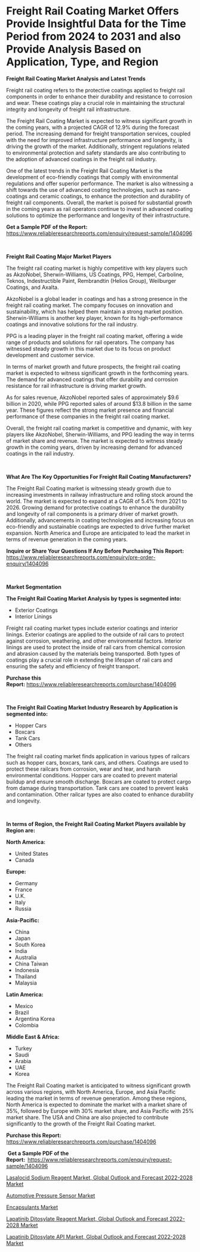 <p><h1>Freight Rail Coating Market Offers Provide Insightful Data for the Time Period from 2024 to 2031 and also Provide Analysis Based on Application, Type, and Region</h1></p><p><strong>Freight Rail Coating Market Analysis and Latest Trends</strong></p>
<p><p>Freight rail coating refers to the protective coatings applied to freight rail components in order to enhance their durability and resistance to corrosion and wear. These coatings play a crucial role in maintaining the structural integrity and longevity of freight rail infrastructure.</p><p>The Freight Rail Coating Market is expected to witness significant growth in the coming years, with a projected CAGR of 12.9% during the forecast period. The increasing demand for freight transportation services, coupled with the need for improved infrastructure performance and longevity, is driving the growth of the market. Additionally, stringent regulations related to environmental protection and safety standards are also contributing to the adoption of advanced coatings in the freight rail industry.</p><p>One of the latest trends in the Freight Rail Coating Market is the development of eco-friendly coatings that comply with environmental regulations and offer superior performance. The market is also witnessing a shift towards the use of advanced coating technologies, such as nano-coatings and ceramic coatings, to enhance the protection and durability of freight rail components. Overall, the market is poised for substantial growth in the coming years as rail operators continue to invest in advanced coating solutions to optimize the performance and longevity of their infrastructure.</p></p>
<p><strong>Get a Sample PDF of the Report:&nbsp;</strong> <a href="https://www.reliableresearchreports.com/enquiry/request-sample/1404096">https://www.reliableresearchreports.com/enquiry/request-sample/1404096</a></p>
<p>&nbsp;</p>
<p><strong>Freight Rail Coating Major Market Players</strong></p>
<p><p>The freight rail coating market is highly competitive with key players such as AkzoNobel, Sherwin-Williams, US Coatings, PPG, Hempel, Carboline, Teknos, Indestructible Paint, Rembrandtin (Helios Group), Weilburger Coatings, and Axalta.</p><p>AkzoNobel is a global leader in coatings and has a strong presence in the freight rail coating market. The company focuses on innovation and sustainability, which has helped them maintain a strong market position. Sherwin-Williams is another key player, known for its high-performance coatings and innovative solutions for the rail industry.</p><p>PPG is a leading player in the freight rail coating market, offering a wide range of products and solutions for rail operators. The company has witnessed steady growth in this market due to its focus on product development and customer service.</p><p>In terms of market growth and future prospects, the freight rail coating market is expected to witness significant growth in the forthcoming years. The demand for advanced coatings that offer durability and corrosion resistance for rail infrastructure is driving market growth.</p><p>As for sales revenue, AkzoNobel reported sales of approximately $9.6 billion in 2020, while PPG reported sales of around $13.8 billion in the same year. These figures reflect the strong market presence and financial performance of these companies in the freight rail coating market.</p><p>Overall, the freight rail coating market is competitive and dynamic, with key players like AkzoNobel, Sherwin-Williams, and PPG leading the way in terms of market share and revenue. The market is expected to witness steady growth in the coming years, driven by increasing demand for advanced coatings in the rail industry.</p></p>
<p>&nbsp;</p>
<p><strong>What Are The Key Opportunities For Freight Rail Coating Manufacturers?</strong></p>
<p><p>The Freight Rail Coating market is witnessing steady growth due to increasing investments in railway infrastructure and rolling stock around the world. The market is expected to expand at a CAGR of 5.4% from 2021 to 2026. Growing demand for protective coatings to enhance the durability and longevity of rail components is a primary driver of market growth. Additionally, advancements in coating technologies and increasing focus on eco-friendly and sustainable coatings are expected to drive further market expansion. North America and Europe are anticipated to lead the market in terms of revenue generation in the coming years.</p></p>
<p><strong>Inquire or Share Your Questions If Any Before Purchasing This Report:</strong> <a href="https://www.reliableresearchreports.com/enquiry/pre-order-enquiry/1404096">https://www.reliableresearchreports.com/enquiry/pre-order-enquiry/1404096</a></p>
<p>&nbsp;</p>
<p><strong>Market Segmentation</strong></p>
<p><strong>The Freight Rail Coating Market Analysis by types is segmented into:</strong></p>
<p><ul><li>Exterior Coatings</li><li>Interior Linings</li></ul></p>
<p><p>Freight rail coating market types include exterior coatings and interior linings. Exterior coatings are applied to the outside of rail cars to protect against corrosion, weathering, and other environmental factors. Interior linings are used to protect the inside of rail cars from chemical corrosion and abrasion caused by the materials being transported. Both types of coatings play a crucial role in extending the lifespan of rail cars and ensuring the safety and efficiency of freight transport.</p></p>
<p><strong>Purchase this Report:&nbsp;</strong><a href="https://www.reliableresearchreports.com/purchase/1404096">https://www.reliableresearchreports.com/purchase/1404096</a></p>
<p>&nbsp;</p>
<p><strong>The Freight Rail Coating Market Industry Research by Application is segmented into:</strong></p>
<p><ul><li>Hopper Cars</li><li>Boxcars</li><li>Tank Cars</li><li>Others</li></ul></p>
<p><p>The freight rail coating market finds application in various types of railcars such as hopper cars, boxcars, tank cars, and others. Coatings are used to protect these railcars from corrosion, wear and tear, and harsh environmental conditions. Hopper cars are coated to prevent material buildup and ensure smooth discharge. Boxcars are coated to protect cargo from damage during transportation. Tank cars are coated to prevent leaks and contamination. Other railcar types are also coated to enhance durability and longevity.</p></p>
<p>&nbsp;</p>
<p><strong>In terms of Region, the Freight Rail Coating Market Players available by Region are:</strong></p>
<p>
    <p> <strong> North America: </strong>
        <ul>
            <li>United States</li>
            <li>Canada</li>
        </ul>
        </p> 
    <p> <strong> Europe: </strong>
        <ul>
            <li>Germany</li>
            <li>France</li>
            <li>U.K.</li>
            <li>Italy</li>
            <li>Russia</li>
        </ul>
        </p> 
    <p> <strong> Asia-Pacific: </strong>
        <ul>
            <li>China</li>
            <li>Japan</li>
            <li>South Korea</li>
            <li>India</li>
            <li>Australia</li>
            <li>China Taiwan</li>
            <li>Indonesia</li>
            <li>Thailand</li>
            <li>Malaysia</li>
        </ul>
        </p> 
    <p> <strong> Latin America: </strong>
        <ul>
            <li>Mexico</li>
            <li>Brazil</li>
            <li>Argentina Korea</li>
            <li>Colombia</li>
        </ul>
        </p> 
    <p> <strong> Middle East & Africa: </strong>
        <ul>
            <li>Turkey</li>
            <li>Saudi</li>
            <li>Arabia</li>
            <li>UAE</li>
            <li>Korea</li>
        </ul>
    </p>
    </p>
<p><p>The Freight Rail Coating market is anticipated to witness significant growth across various regions, with North America, Europe, and Asia Pacific leading the market in terms of revenue generation. Among these regions, North America is expected to dominate the market with a market share of 35%, followed by Europe with 30% market share, and Asia Pacific with 25% market share. The USA and China are also projected to contribute significantly to the growth of the Freight Rail Coating market.</p></p>
<p><strong>Purchase this Report: </strong><a href="https://www.reliableresearchreports.com/purchase/1404096">https://www.reliableresearchreports.com/purchase/1404096</a></p>
<p>&nbsp;<strong>Get a Sample PDF of the Report:&nbsp;&nbsp;</strong><a href="https://www.reliableresearchreports.com/enquiry/request-sample/1404096">https://www.reliableresearchreports.com/enquiry/request-sample/1404096</a></p>
<p><strong></strong></p>
<p><p><a href="https://military-diascia-e68.notion.site/Lasalocid-Sodium-Reagent-Market-Global-Outlook-and-Forecast-2022-2028-Market-Offer-Valuable-Insight-d00efa5bb12b409b9c5f94a9852cf7d7">Lasalocid Sodium Reagent Market, Global Outlook and Forecast 2022-2028 Market</a></p><p><a href="https://view.publitas.com/reportprime-1/automotive-pressure-sensor-market-size-and-examines-its-market-scope-with-a-primary-focus-on-growth-opportunities-and-forecasted-trends-spanning-from-2024-to-2031/">Automotive Pressure Sensor Market</a></p><p><a href="https://view.publitas.com/reportprime-1/encapsulants-market-size-focuses-on-market-dynamics-in-depth-analysis-and-future-projections-of-its-market-forecasted-for-period-from-2024-to-2031/">Encapsulants Market</a></p><p><a href="https://iodized-pantydraco-05c.notion.site/Decoding-the-Lapatinib-Ditosylate-Reagent-Market-Global-Outlook-and-Forecast-2022-2028-Market-A-De-21e9f8c6e5b84c23bf3264bb709c0129">Lapatinib Ditosylate Reagent Market, Global Outlook and Forecast 2022-2028 Market</a></p><p><a href="https://zircon-bluebell-299.notion.site/Lapatinib-Ditosylate-API-Market-Global-Outlook-and-Forecast-2022-2028-Market-Analysis-Examines-its--0fff00b64c76486fb894c52bf08ad4a5">Lapatinib Ditosylate API Market, Global Outlook and Forecast 2022-2028 Market</a></p></p>